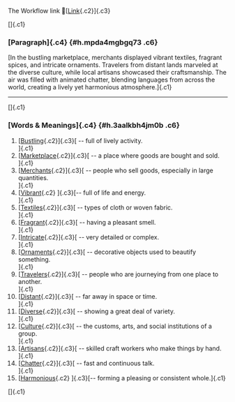 The Workflow link
👏[[Link](https://www.google.com/url?q=http://www.google.com&sa=D&source=editors&ust=1758292223978607&usg=AOvVaw0UYlk2N-BzzabCtPZxiN2t){.c2}]{.c3}

[]{.c1}

### [Paragraph]{.c4} {#h.mpda4mgbgq73 .c6}

[In the bustling marketplace, merchants displayed vibrant textiles,
fragrant spices, and intricate ornaments. Travelers from distant lands
marveled at the diverse culture, while local artisans showcased their
craftsmanship. The air was filled with animated chatter, blending
languages from across the world, creating a lively yet harmonious
atmosphere.]{.c1}

------------------------------------------------------------------------

[]{.c1}

### [Words & Meanings]{.c4} {#h.3aalkbh4jm0b .c6}

1.  [[Bustling](https://www.google.com/url?q=http://www.google.com&sa=D&source=editors&ust=1758292223980671&usg=AOvVaw2XjHk0PWRy8ADcm9KkrOdy){.c2}]{.c3}[ --
    full of lively activity.\
    ]{.c1}
2.  [[Marketplace](https://www.google.com/url?q=http://www.google.com&sa=D&source=editors&ust=1758292223981087&usg=AOvVaw0dQBJjQxCAmqVtJduiyWz7){.c2}]{.c3}[ --
    a place where goods are bought and sold.\
    ]{.c1}
3.  [[Merchants](https://www.google.com/url?q=http://www.google.com&sa=D&source=editors&ust=1758292223981486&usg=AOvVaw1QZBv9GeYSwie4nGza4FOe){.c2}]{.c3}[ --
    people who sell goods, especially in large quantities.\
    ]{.c1}
4.  [[Vibrant](https://www.google.com/url?q=http://www.google.com&sa=D&source=editors&ust=1758292223981899&usg=AOvVaw0gg3xuUd6Wzu4nt-wb6D6x){.c2}
    ]{.c3}[-- full of life and energy.\
    ]{.c1}
5.  [[Textiles](https://www.google.com/url?q=http://www.google.com&sa=D&source=editors&ust=1758292223982206&usg=AOvVaw3TQLvC02FpLfm3Q7DmWAvV){.c2}]{.c3}[ --
    types of cloth or woven fabric.\
    ]{.c1}
6.  [[Fragrant](https://www.google.com/url?q=http://www.google.com&sa=D&source=editors&ust=1758292223982551&usg=AOvVaw1E1wkXir5gFaUtETVk6-OX){.c2}]{.c3}[ --
    having a pleasant smell.\
    ]{.c1}
7.  [[Intricate](https://www.google.com/url?q=http://www.google.com&sa=D&source=editors&ust=1758292223982874&usg=AOvVaw0Xaufng-zaVDWCjfTaW2q5){.c2}]{.c3}[ --
    very detailed or complex.\
    ]{.c1}
8.  [[Ornaments](https://www.google.com/url?q=http://www.google.com&sa=D&source=editors&ust=1758292223983241&usg=AOvVaw3hDsxpnTK01cZpBG7m-y4C){.c2}]{.c3}[ --
    decorative objects used to beautify something.\
    ]{.c1}
9.  [[Travelers](https://www.google.com/url?q=http://www.google.com&sa=D&source=editors&ust=1758292223983678&usg=AOvVaw1WjnccwNaBIhMkp6KgpIeJ){.c2}]{.c3}[ --
    people who are journeying from one place to another.\
    ]{.c1}
10. [[Distant](https://www.google.com/url?q=http://www.google.com&sa=D&source=editors&ust=1758292223984104&usg=AOvVaw1ZODXyDpJvLcrFuR4vuG5_){.c2}]{.c3}[ --
    far away in space or time.\
    ]{.c1}
11. [[Diverse](https://www.google.com/url?q=http://www.google.com&sa=D&source=editors&ust=1758292223984440&usg=AOvVaw1FDMGoHV61TyGIk48uMTiy){.c2}]{.c3}[ --
    showing a great deal of variety.\
    ]{.c1}
12. [[Culture](https://www.google.com/url?q=http://www.google.com&sa=D&source=editors&ust=1758292223984810&usg=AOvVaw0JwAs1QxRFNUjfce6CC8p3){.c2}]{.c3}[ --
    the customs, arts, and social institutions of a group.\
    ]{.c1}
13. [[Artisans](https://www.google.com/url?q=http://www.google.com&sa=D&source=editors&ust=1758292223985269&usg=AOvVaw0NaafFftoGWYA3vLA_D7uu){.c2}]{.c3}[ --
    skilled craft workers who make things by hand.\
    ]{.c1}
14. [[Chatter](https://www.google.com/url?q=http://www.google.com&sa=D&source=editors&ust=1758292223985664&usg=AOvVaw0nL-tf2CdAlQWvLH7G2Kor){.c2}]{.c3}[ --
    fast and continuous talk.\
    ]{.c1}
15. [[Harmonious](https://www.google.com/url?q=http://www.google.com&sa=D&source=editors&ust=1758292223986010&usg=AOvVaw0TnOM0iduXxSHHmAB-h7HH){.c2}
    ]{.c3}[-- forming a pleasing or consistent whole.]{.c1}

[]{.c1}
